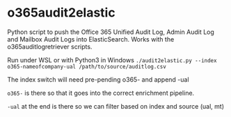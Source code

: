 # o365audit2elastic
Python script to push the Office 365 Unified Audit Log, Admin Audit Log and Mailbox Audit Logs into ElasticSearch. Works with the o365auditlogretriever scripts.

Run under WSL or with Python3 in Windows
`./audit2elastic.py --index o365-nameofcompany-ual /path/to/source/auditlog.csv`

The index switch will need pre-pending o365-<nameofcompany> and append -ual 

`o365-` is there so that it goes into the correct enrichment pipeline.

`-ual` at the end is there so we can filter based on index and source (ual, mt)
